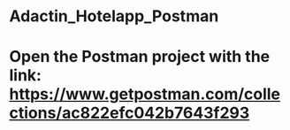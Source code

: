 # Adactin_Hotelapp_Postman
# Open the Postman project with the link: https://www.getpostman.com/collections/ac822efc042b7643f293

